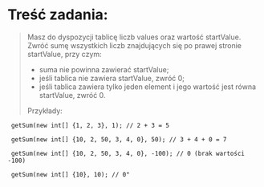 # Treść zadania:  
> Masz do dyspozycji tablicę liczb values oraz wartość startValue. Zwróć sumę wszystkich liczb znajdujących się po prawej stronie startValue, przy czym:
> 
> - suma nie powinna zawierać startValue;
> - jeśli tablica nie zawiera startValue, zwróć 0;
> - jeśli tablica zawiera tylko jeden element i jego wartość jest równa startValue, zwróć 0.
> 
> Przykłady:  
 
     getSum(new int[] {1, 2, 3}, 1); // 2 + 3 = 5
 
     getSum(new int[] {10, 2, 50, 3, 4, 0}, 50); // 3 + 4 + 0 = 7
 
     getSum(new int[] {10, 2, 50, 3, 4, 0}, -100); // 0 (brak wartości -100)
 
     getSum(new int[] {10}, 10); // 0"
